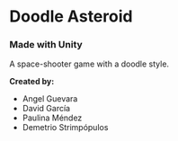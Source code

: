 # Doodle Asteroid
### Made with Unity

A space-shooter game with a doodle style.

**Created by:**

* Angel Guevara
* David García
* Paulina Méndez
* Demetrio Strimpópulos
